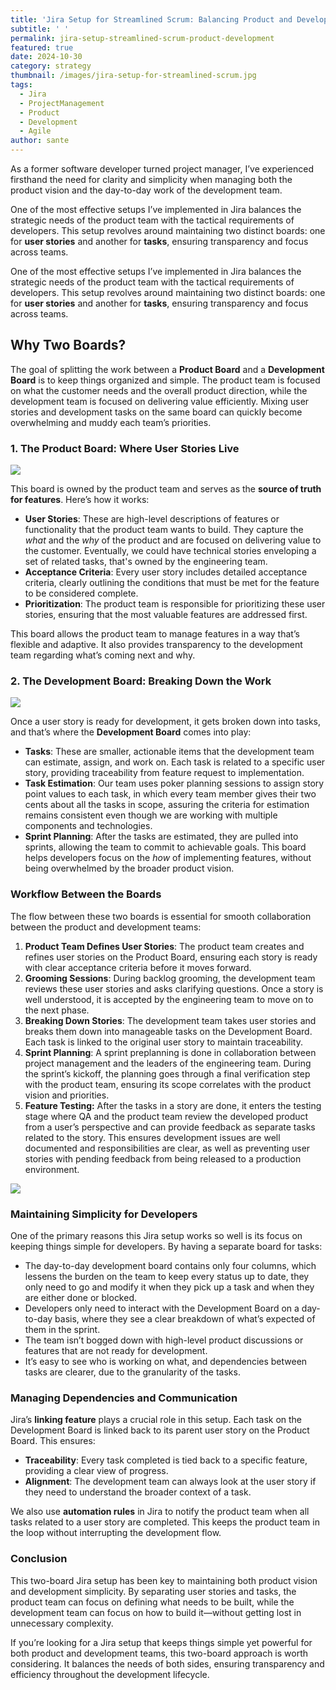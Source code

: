 ```yaml
---
title: 'Jira Setup for Streamlined Scrum: Balancing Product and Development Needs'
subtitle: ' '
permalink: jira-setup-streamlined-scrum-product-development
featured: true
date: 2024-10-30
category: strategy
thumbnail: /images/jira-setup-for-streamlined-scrum.jpg
tags:
  - Jira
  - ProjectManagement
  - Product
  - Development
  - Agile
author: sante
---
```


As a former software developer turned project manager, I’ve experienced firsthand the need for clarity and simplicity when managing both the product vision and the day-to-day work of the development team.

One of the most effective setups I’ve implemented in Jira balances the strategic needs of the product team with the tactical requirements of developers. This setup revolves around maintaining two distinct boards: one for **user stories** and another for **tasks**, ensuring transparency and focus across teams.

One of the most effective setups I’ve implemented in Jira balances the strategic needs of the product team with the tactical requirements of developers. This setup revolves around maintaining two distinct boards: one for **user stories** and another for **tasks**, ensuring transparency and focus across teams.

## Why Two Boards?

The goal of splitting the work between a **Product Board** and a **Development Board** is to keep things organized and simple. The product team is focused on what the customer needs and the overall product direction, while the development team is focused on delivering value efficiently. Mixing user stories and development tasks on the same board can quickly become overwhelming and muddy each team’s priorities.

### 1. The Product Board: Where User Stories Live

![](/images/jirablog1.png)

This board is owned by the product team and serves as the **source of truth for features**. Here’s how it works:

- **User Stories**: These are high-level descriptions of features or functionality that the product team wants to build. They capture the _what_ and the _why_ of the product and are focused on delivering value to the customer. Eventually, we could have technical stories enveloping a set of related tasks, that's owned by the engineering team.
- **Acceptance Criteria**: Every user story includes detailed acceptance criteria, clearly outlining the conditions that must be met for the feature to be considered complete.
- **Prioritization**: The product team is responsible for prioritizing these user stories, ensuring that the most valuable features are addressed first.

This board allows the product team to manage features in a way that’s flexible and adaptive. It also provides transparency to the development team regarding what’s coming next and why.

### 2. The Development Board: Breaking Down the Work

![](/images/jirablog2.png)

Once a user story is ready for development, it gets broken down into tasks, and that’s where the **Development Board** comes into play:

- **Tasks**: These are smaller, actionable items that the development team can estimate, assign, and work on. Each task is related to a specific user story, providing traceability from feature request to implementation.
- **Task Estimation**: Our team uses poker planning sessions to assign story point values to each task, in which every team member gives their two cents about all the tasks in scope, assuring the criteria for estimation remains consistent even though we are working with multiple components and technologies.
- **Sprint Planning**: After the tasks are estimated, they are pulled into sprints, allowing the team to commit to achievable goals. This board helps developers focus on the _how_ of implementing features, without being overwhelmed by the broader product vision.

### Workflow Between the Boards

The flow between these two boards is essential for smooth collaboration between the product and development teams:

1. **Product Team Defines User Stories**: The product team creates and refines user stories on the Product Board, ensuring each story is ready with clear acceptance criteria before it moves forward.
2. **Grooming Sessions**: During backlog grooming, the development team reviews these user stories and asks clarifying questions. Once a story is well understood, it is accepted by the engineering team to move on to the next phase.
3. **Breaking Down Stories**: The development team takes user stories and breaks them down into manageable tasks on the Development Board. Each task is linked to the original user story to maintain traceability.
4. **Sprint Planning**: A sprint preplanning is done in collaboration between project management and the leaders of the engineering team. During the sprint’s kickoff, the planning goes through a final verification step with the product team, ensuring its scope correlates with the product vision and priorities.
5. **Feature Testing:** After the tasks in a story are done, it enters the testing stage where QA and the product team review the developed product from a user’s perspective and can provide feedback as separate tasks related to the story. This ensures development issues are well documented and responsibilities are clear, as well as preventing user stories with pending feedback from being released to a production environment.

![](/images/jirablog3.png)

### Maintaining Simplicity for Developers

One of the primary reasons this Jira setup works so well is its focus on keeping things simple for developers. By having a separate board for tasks:

- The day-to-day development board contains only four columns, which lessens the burden on the team to keep every status up to date, they only need to go and modify it when they pick up a task and when they are either done or blocked.
- Developers only need to interact with the Development Board on a day-to-day basis, where they see a clear breakdown of what’s expected of them in the sprint.
- The team isn’t bogged down with high-level product discussions or features that are not ready for development.
- It’s easy to see who is working on what, and dependencies between tasks are clearer, due to the granularity of the tasks.

### Managing Dependencies and Communication

Jira’s **linking feature** plays a crucial role in this setup. Each task on the Development Board is linked back to its parent user story on the Product Board. This ensures:

- **Traceability**: Every task completed is tied back to a specific feature, providing a clear view of progress.
- **Alignment**: The development team can always look at the user story if they need to understand the broader context of a task.

We also use **automation rules** in Jira to notify the product team when all tasks related to a user story are completed. This keeps the product team in the loop without interrupting the development flow.

### Conclusion

This two-board Jira setup has been key to maintaining both product vision and development simplicity. By separating user stories and tasks, the product team can focus on defining what needs to be built, while the development team can focus on how to build it—without getting lost in unnecessary complexity.

If you’re looking for a Jira setup that keeps things simple yet powerful for both product and development teams, this two-board approach is worth considering. It balances the needs of both sides, ensuring transparency and efficiency throughout the development lifecycle.
